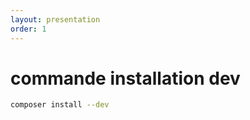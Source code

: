 ```yaml
---
layout: presentation
order: 1
---
```

# commande installation dev

````bash
composer install --dev
````
